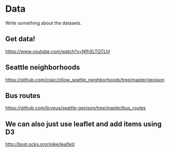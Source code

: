 # Data

Write something about the datasets.

## Get data!

https://www.youtube.com/watch?v=NfhSLTQTLhI


## Seattle neighborhoods

https://github.com/craic/zillow_seattle_neighborhoods/tree/master/geojson


## Bus routes

https://github.com/licyeus/seattle-geojson/tree/master/bus_routes


## We can also just use leaflet and add items using D3

http://bost.ocks.org/mike/leaflet/
